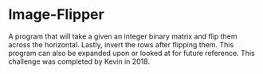 # Image-Flipper

A program that will take a given an integer binary matrix and flip them across the horizontal. Lastly, invert the rows after flipping them. This program can also be expanded upon or looked at for future reference. This challenge was completed by Kevin in 2018.
